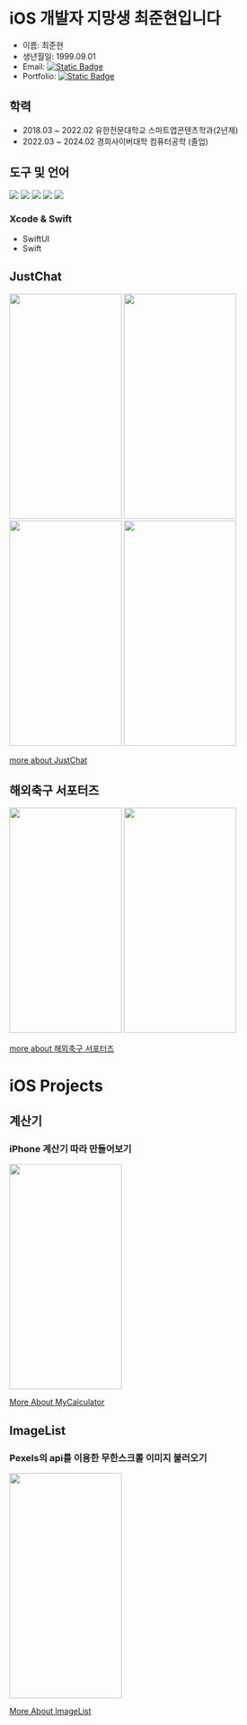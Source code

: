 # iOS 개발자 지망생 최준현입니다



* 이름: 최준현
* 생년월일: 1999.09.01
* Email: [![Static Badge](https://img.shields.io/badge/Gamil-red?logo=gmail&logoColor=white)](mailto:cjhn8918989@gmail.com) 
* Portfolio: [![Static Badge](https://img.shields.io/badge/Portfolio-white?logo=googledocs&logoColor=white&labelColor=black)](https://drive.google.com/file/d/1Vi5xYdmnqmPG7A_arpnYHLwWqtdMvcHi/view?usp=drive_link)
 

## 학력
* 2018.03 ~ 2022.02 유한전문대학교 스마트앱콘텐츠학과(2년제)
* 2022.03 ~ 2024.02 경희사이버대학 컴퓨터공학 (졸업)

  
## 도구 및 언어
<p>
<img src="https://img.shields.io/badge/git-F05032?logo=git&logoColor=white">
<img src="https://img.shields.io/badge/Swift-%23F05138?logo=Swift&logoColor=white">
<img src="https://img.shields.io/badge/Xcode-%23147EFB?logo=Xcode&logoColor=white">
<img src="https://img.shields.io/badge/AndroidStudio-%233DDC84?logo=androidstudio&logoColor=white">
<img src="https://img.shields.io/badge/Kotlin-%237F52FF?logo=Kotlin&logoColor=white">
</p>


 
### Xcode & Swift
* SwiftUI
* Swift

## JustChat
<img src ="https://github.com/user-attachments/assets/fcd4aab6-9b0f-490f-aee1-a05acb8959d1" width=200 height = 400>
<img src ="https://github.com/user-attachments/assets/9ef2579b-6338-4733-99d9-6301e3061ad4" width=200 height=400>
<img src= "https://github.com/user-attachments/assets/8af04954-4503-45ff-b78d-87ee03ea92a1" width=200 height=400>
<img src= "https://github.com/user-attachments/assets/005823a3-851a-4a4c-a511-b1fdaa5bbb48" width=200 height=400>
<a href="[https://github.com/jun-hyeon/SwiftProject/tree/main/ImageList](https://github.com/jun-hyeon/JustChat/tree/main)">
  <p>more about JustChat</p>
</a>

## 해외축구 서포터즈
<img src="https://github.com/APP-iOS3rd/PJ2T10_SportsFan/assets/83914919/5d995c42-2248-4cd1-9c32-a74db2f4bfc4" width=200 height=400> 
<img src="https://github.com/APP-iOS3rd/PJ2T10_SportsFan/assets/83914919/72c3deb9-cbdd-4703-abdf-a51b36586b9d" width=200 height=400>
<a href="https://github.com/APP-iOS3rd/PJ2T10_SportsFan">
 <p>more about 해외축구 서포터즈</p>
</a>

# iOS Projects
## 계산기
### iPhone 계산기 따라 만들어보기
<img src= https://github.com/user-attachments/assets/6fefd386-98d3-4e73-b9a6-6292c9f3d778 width=200 height=400>
<a href="https://github.com/jun-hyeon/SwiftProject/tree/main/MyCalculcator">
<p>More About MyCalculator</p>
</a>

## ImageList
### Pexels의 api를 이용한 무한스크롤 이미지 불러오기
<img src="https://github.com/user-attachments/assets/e0bb42c7-38ea-4239-8500-978aa1051910" width=200 height=400>
<a href="https://github.com/jun-hyeon/SwiftProject/tree/main/ImageList">
  <p>More About ImageList</p>
</a>




